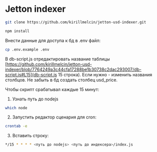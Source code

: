 # Jetton indexer

```sh
git clone https://github.com/kirillmelcin/jetton-usd-indexer.git
```

```sh
npm install
```

Внести данные для доступа к бд в .env файл:

```sh
cp .env.example .env
```

В db-script.js отредактировать название таблицы [https://github.com/kirillmelcin/jetton-usd-indexer/blob/7764249a3c44cfa17288be1b30738c2dac293007/db-script.js#L15](db-script.js 15 строка). Если нужно - изменить названия столбцов. Не забыть в бд создать столбец usd_price.

Чтобы скрипт срабатывал каждые 15 минут:

1. Узнать путь до nodejs

```sh
which node
```

2. Запустить редактор сценария для cron:

```sh
crontab -e
```

3. Вставить строку:

```sh
*/15 * * * * <путь до nodejs> <путь до индексера>/index.js
```
